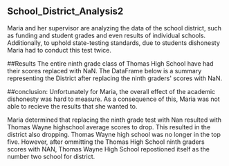 ## School_District_Analysis2
Maria and her supervisor are analyzing the data of the school district, such as funding and student grades and even results of individual schools. Additionally, to uphold state-testing standards, due to students dishonesty Maria had to conduct this test twice.

##Results
The entire ninth grade class of Thomas High School have had their scores replaced with NaN. The DataFrame below is a summary representing the District after replacing the ninth graders' scores with NaN.

##conclusion:
Unfortunately for Maria, the overall effect of the academic dishonesty was hard to measure. As a consequence of this, Maria was not able to recieve the results that she wanted to.

Maria determined that replacing the ninth grade test with Nan resulted with Thomas Wayne highschool average scores to drop. This resulted in the district also dropping. Thomas Wayne high school was no longer in the top five. However, after ommitting the  Thomas High School ninth graders scores with NAN, Thomas Wayne High School repostioned itself as the number two school for district.
